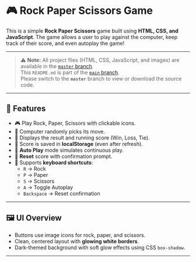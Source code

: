 # 🎮 Rock Paper Scissors Game

This is a simple **Rock Paper Scissors** game built using **HTML, CSS, and JavaScript**. The game allows a user to play against the computer, keep track of their score, and even autoplay the game!

---

> ⚠️ **Note:** All project files (HTML, CSS, JavaScript, and images) are available in the [`master` branch](https://github.com/Jeffrey-Anto/rock-paper-scissor/tree/master).  
> This `README.md` is part of the [`main` branch](https://github.com/Jeffrey-Anto/rock-paper-scissor/tree/main).  
> Please switch to the **`master`** branch to view or download the source code.

---

## 🚀 Features

- 🎮 Play Rock, Paper, Scissors with clickable icons.
- 🧠 Computer randomly picks its move.
- 🧾 Displays the result and running score (Win, Loss, Tie).
- 💾 Score is saved in **localStorage** (even after refresh).
- 🔁 **Auto Play** mode simulates continuous play.
- 🔄 **Reset** score with confirmation prompt.
- 🎹 Supports **keyboard shortcuts**:
  - `R` → Rock  
  - `P` → Paper  
  - `S` → Scissors  
  - `A` → Toggle Autoplay  
  - `Backspace` → Reset confirmation  

---

## 🖼️ UI Overview

- Buttons use image icons for rock, paper, and scissors.
- Clean, centered layout with **glowing white borders**.
- Dark-themed background with soft glow effects using CSS `box-shadow`.

---
